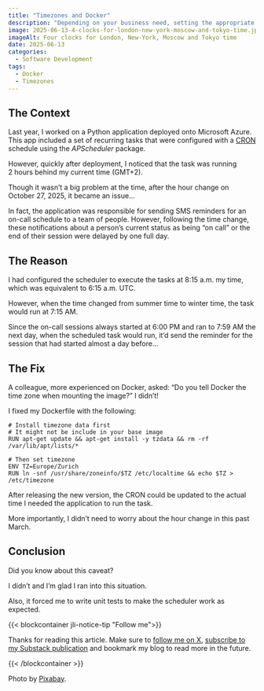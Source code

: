 ```yaml
---
title: "Timezones and Docker"
description: "Depending on your business need, setting the appropriate timezone is critical. Let’s see how to do that."
image: 2025-06-13-4-clocks-for-london-new-york-moscow-and-tokyo-time.jpg
imageAlt: Four clocks for London, New-York, Moscow and Tokyo time
date: 2025-06-13
categories:
  - Software Development
tags:
  - Docker
  - Timezones
---
```


## The Context

Last year, I worked on a Python application deployed onto Microsoft Azure. This app included a set of recurring tasks that were configured with a [CRON](https://en.wikipedia.org/wiki/Cron) schedule using the _APScheduler_ package.

However, quickly after deployment, I noticed that the task was running 2 hours behind my current time (GMT+2).

Though it wasn’t a big problem at the time, after the hour change on October 27, 2025, it became an issue…

In fact, the application was responsible for sending SMS reminders for an on-call schedule to a team of people. However, following the time change, these notifications about a person’s current status as being “on call” or the end of their session were delayed by one full day.

## The Reason

I had configured the scheduler to execute the tasks at 8:15 a.m. my time, which was equivalent to 6:15 a.m. UTC.

However, when the time changed from summer time to winter time, the task would run at 7:15 AM.

Since the on-call sessions always started at 6:00 PM and ran to 7:59 AM the next day, when the scheduled task would run, it’d send the reminder for the session that had started almost a day before…

## The Fix

A colleague, more experienced on Docker, asked: “Do you tell Docker the time zone when mounting the image?” I didn’t!

I fixed my Dockerfile with the following:

```docker
# Install timezone data first
# It might not be include in your base image
RUN apt-get update && apt-get install -y tzdata && rm -rf /var/lib/apt/lists/*

# Then set timezone
ENV TZ=Europe/Zurich
RUN ln -snf /usr/share/zoneinfo/$TZ /etc/localtime && echo $TZ > /etc/timezone
```

After releasing the new version, the CRON could be updated to the actual time I needed the application to run the task.

More importantly, I didn’t need to worry about the hour change in this past March.

## Conclusion

Did you know about this caveat?

I didn’t and I’m glad I ran into this situation.

Also, it forced me to write unit tests to make the scheduler work as expected.

{{< blockcontainer jli-notice-tip "Follow me">}}

Thanks for reading this article. Make sure to [follow me on X](https://x.com/LitzlerJeremie), [subscribe to my Substack publication](https://iamjeremie.substack.com/) and bookmark my blog to read more in the future.

{{< /blockcontainer >}}

Photo by [Pixabay](https://www.pexels.com/photo/london-new-york-tokyo-and-moscow-clocks-48770/).
